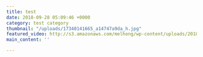 ```yaml
---
title: test
date: 2018-09-28 05:09:46 +0000
category: test category
thumbnail: "/uploads/17340141665_a14747a9da_h.jpg"
featured_video: http://s3.amazonaws.com/melhong/wp-content/uploads/2018/09/27235126/Fuku-final-cut-3-1.mp4
main_content: ''

---
```

